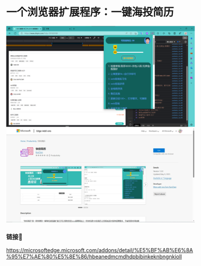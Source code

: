 # 一个浏览器扩展程序：一键海投简历
![测试](https://raw.githubusercontent.com/MagicSakuraD/img/main/test.png)
![测试](https://raw.githubusercontent.com/MagicSakuraD/img/main/img/pass.jpg)
### 链接🔗
https://microsoftedge.microsoft.com/addons/detail/%E5%BF%AB%E6%8A%95%E7%AE%80%E5%8E%86/hbeanedmcmdhdpbibinkeknbngnkioll
